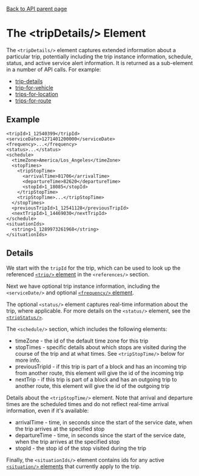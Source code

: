 [Back to API parent page](../index.html)

# The &lt;tripDetails/&gt; Element

The `<tripDetails/>` element captures extended information about a particular
trip, potentially including the trip instance information, schedule, status, and
active service alert information.  It is returned as a sub-element in a number of API calls.  For example:

* [trip-details](../methods/trip-details.html)
* [trip-for-vehicle](../methods/trip-for-vehicle.html)
* [trips-for-location](../methods/trips-for-location.html)
* [trips-for-route](../methods/trips-for-route.html)

## Example

~~~
<tripId>1_12540399</tripId>
<serviceDate>1271401200000</serviceDate>
<frequency>...</frequency>
<status>...</status>
<schedule>
  <timeZone>America/Los_Angeles</timeZone>
  <stopTimes>
    <tripStopTime>
      <arrivalTime>81706</arrivalTime>
      <departureTime>82620</departureTime>
      <stopId>1_18085</stopId>
    </tripStopTime>
    <tripStopTime>...</tripStopTime>
  </stopTimes>
  <previousTripId>1_12541128</previousTripId>
  <nextTripId>1_14469030</nextTripId>
</schedule>
<situationIds>
  <string>1_1289973261968</string>
</situationIds>
~~~

## Details

We start with the `tripId` for the trip, which can be used to look up the
referenced [`<trip/>` element](trip.html) in the `<references/>`
section.

Next we have optional trip instance information, including the `<serviceDate/>`
and optional [`<frequency/>` element](frequency.html).

The optional `<status/>` element captures real-time information about the trip,
where applicable.  For more details on the `<status/>` element, see the [`<tripStatus/>`](trip-status.html).

The `<schedule/>` section, which includes the following elements:

* timeZone - the id of the default time zone for this trip
* stopTimes - specific details about which stops are visited during the course of the trip and at what times.  See `<tripStopTime/>` below for more info.
* previousTripId - if this trip is part of a block and has an incoming trip from another route, this element will give the id of the incoming trip
* nextTrip - if this trip is part of a block and has an outgoing trip to another route, this element will give the id of the outgoing trip

Details about the `<tripStopTime/>` element.  Note that arrival and departure times are the scheduled times and do not reflect real-time arrival information, even if it's available:

* arrivalTime - time, in seconds since the start of the service date, when the trip arrives at the specified stop
* departureTime - time, in seconds since the start of the service date, when the trip arrives at the specified stop
* stopId - the stop id of the stop visited during the trip

Finally, the `<situationIds/>` element contains ids for any active [`<situation/>` elements](situation.html) that currently apply to the trip.
